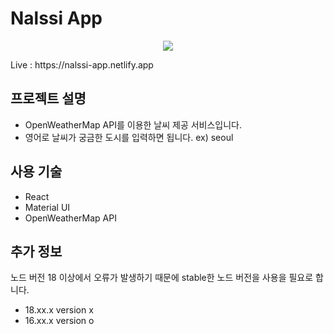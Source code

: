 # Nalssi App
<p align="center">
<img src="https://user-images.githubusercontent.com/50400631/187038258-86800809-985e-47ff-8504-5044a70da529.gif">
</p>
Live : https://nalssi-app.netlify.app

## 프로젝트 설명
- OpenWeatherMap API를 이용한 날씨 제공 서비스입니다.
- 영어로 날씨가 궁금한 도시를 입력하면 됩니다. ex) seoul

## 사용 기술

- React
- Material UI
- OpenWeatherMap API

## 추가 정보

노드 버전 18 이상에서 오류가 발생하기 때문에 stable한 노드 버전을 사용을 필요로 합니다.

- 18.xx.x version x
- 16.xx.x version o
